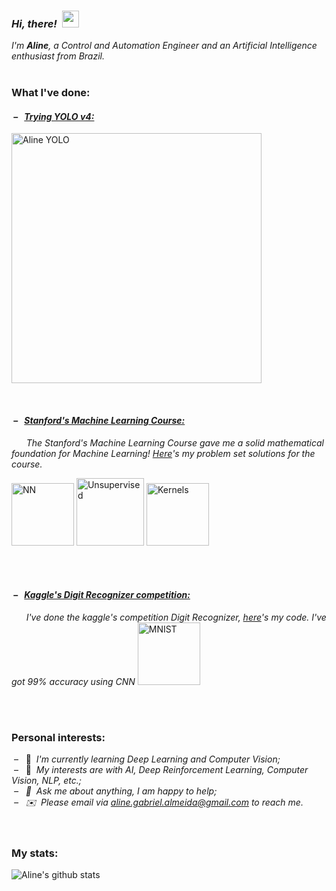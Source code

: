 ### *Hi, there!* &nbsp;<img src="https://user-images.githubusercontent.com/5679180/79618120-0daffb80-80be-11ea-819e-d2b0fa904d07.gif" width="27px">   
*I'm **Aline**, a Control and Automation Engineer and an Artificial Intelligence enthusiast from Brazil.*  
&nbsp;  
### **What I've done:**  

#### &nbsp;– &nbsp; [*Trying YOLO v4:*](https://github.com/AlmeidaAlin3/my_YOLO)  
<a href="https://github.com/AlmeidaAlin3/my_YOLO/blob/master/img/Aline.png"><img src="https://github.com/AlmeidaAlin3/my_YOLO/blob/master/img/Aline.png" title="Aline YOLO" alt="Aline YOLO" height="400"></a>  



&nbsp; 
&nbsp; 

#### &nbsp;– &nbsp; [*Stanford's Machine Learning Course:*](https://github.com/AlmeidaAlin3/MachineLearning/blob/master/README.md)  
&nbsp; &nbsp; &nbsp; *The Stanford's Machine Learning Course gave me a solid mathematical foundation for Machine Learning! [Here](https://github.com/AlmeidaAlin3/MachineLearning/blob/master/README.md)'s my problem set solutions for the course.* 

<a href="https://raw.githubusercontent.com/AlmeidaAlin3/MachineLearning/master/ProblemSet3/Exercise1/img/dataset_simpleNN.png"><img src="https://raw.githubusercontent.com/AlmeidaAlin3/MachineLearning/master/ProblemSet3/Exercise1/img/dataset_simpleNN.png" title="NN" alt="NN" height="100"></a> <a href="https://raw.githubusercontent.com/AlmeidaAlin3/MachineLearning/master/ProblemSet3/Exercise4/img/4d_plot3.png"><img src="https://raw.githubusercontent.com/AlmeidaAlin3/MachineLearning/master/ProblemSet3/Exercise4/img/4d_plot3.png" title="Unsupervised" alt="Unsupervised" height="108"></a> <a href="https://raw.githubusercontent.com/AlmeidaAlin3/MachineLearning/master/ProblemSet2/Exercise5/img/5c_plot_ii.png"><img src="https://raw.githubusercontent.com/AlmeidaAlin3/MachineLearning/master/ProblemSet2/Exercise5/img/5c_plot_ii.png" title="Kernels" alt="Kernels" height="100"></a> 








&nbsp;  
&nbsp;  
#### &nbsp;– &nbsp; [*Kaggle's Digit Recognizer competition:*](https://github.com/AlmeidaAlin3/KaggleCompetition_digitRecognizerMNIST/blob/master/digitRecognizer_MNIST/digitRecognizer_KerasCNN.ipynb)  
&nbsp; &nbsp; &nbsp; *I've done the kaggle's competition Digit Recognizer, [here](https://github.com/AlmeidaAlin3/KaggleCompetition_digitRecognizerMNIST/blob/master/digitRecognizer_MNIST/digitRecognizer_KerasCNN.ipynb)'s my code. I've got 99% accuracy using CNN* 
<a href="https://raw.githubusercontent.com/AlmeidaAlin3/KaggleCompetition_digitRecognizerMNIST/master/digitRecognizer_MNIST/digits.png"><img src="https://raw.githubusercontent.com/AlmeidaAlin3/KaggleCompetition_digitRecognizerMNIST/master/digitRecognizer_MNIST/digits.png" title="MNIST" alt="MNIST" height="100"></a>  

&nbsp;  
&nbsp;  
### **Personal interests:**  
&nbsp;– &nbsp; 🌱 &nbsp;*I'm currently learning Deep Learning and Computer Vision;*  
&nbsp;– &nbsp; 👾 &nbsp;*My interests are with AI, Deep Reinforcement Learning, Computer Vision, NLP, etc.;  
&nbsp;– &nbsp; 💬 &nbsp;*Ask me about anything, I am happy to help;*  
&nbsp;– &nbsp; ✉️ &nbsp;Please email via aline.gabriel.almeida@gmail.com to reach me.*  
&nbsp;  
&nbsp;  
### **My stats:**  
![Aline's github stats](https://github-readme-stats.vercel.app/api?username=almeidaalin3&show_icons=true&hide_border=true)
&nbsp;  
<!--
 <img align="right" alt="" src=""/> 
-->


